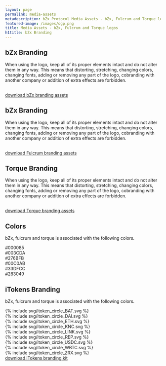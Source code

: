 ```yaml
---
layout: page
permalink: media-assets
metadescription: bZx Protocol Media Assets - bZx, Fulcrum and Torque logos.
featured-image: /images/ogp.png
title: Media Assets - bZx, Fulcrum and Torque logos
h1title: bZx Branding
---
```


<div class="post-content media-assets">
    <div class="container  container-md mb-70 post-content">
        <h2> bZx Branding </h2>
        <p>When using the logo, keep all of its proper elements intact and do not alter them in any way. This means that distorting, stretching, changing colors, changing fonts, adding or removing any part of the logo, cobranding with another company or addition of extra effects are forbidden.
        </p>
    </div>
    <div class="container container-xl text-center mb-70">
        <div class="grid mb-30">
            <img data-src="/images/bzx-media/bZx_logo.png" class="logo lazyload"/>
            <img data-src="/images/bzx-media/bZx_logo_invert.png" class="logo-invert lazyload"/>
            <img data-src="/images/bzx-media/bZx_symbol.png" class="symbol lazyload"/>
        </div>
        <a href="/images/bzx-branding.zip" title="download bZx branding assets" class="button button-secondary d-flex j-content-center m-auto">download bZx branding assets</a>  
    </div>
    <div class="container  container-md">
        <h2> bZx Branding </h2>
        <p>When using the logo, keep all of its proper elements intact and do not alter them in any way. This means that distorting, stretching, changing colors, changing fonts, adding or removing any part of the logo, cobranding with another company or addition of extra effects are forbidden.
        </p>
    </div>
    <div class="container container-xl text-center mb-70">
        <div class="grid mb-30">
            <img data-src="/images/bzx-media/fulcrum_logo.png" class="logo lazyload"/>
            <img data-src="/images/bzx-media/fulcrum_logo_invert.png" class="logo-invert lazyload"/>
            <img data-src="/images/bzx-media/fulcrum_symbol.png" class="symbol lazyload"/>
        </div>
        <a href="/images/bzx-branding.zip" title="download Fulcrum branding assets" class="button button-secondary d-flex j-content-center m-auto">download Fulcrum branding assets</a>  
    </div>
    <div class="container  container-md">
        <h2>Torque Branding</h2>
        <p>When using the logo, keep all of its proper elements intact and do not alter them in any way. This means that distorting, stretching, changing colors, changing fonts, adding or removing any part of the logo, cobranding with another company or addition of extra effects are forbidden.
        </p>
    </div>
    <div class="container container-xl text-center mb-70">
        <div class="grid mb-30">
            <img data-src="/images/bzx-media/torque_logo.png" class="logo lazyload"/>
            <img data-src="/images/bzx-media/torque_logo_invert.png" class="logo-invert lazyload"/>
            <img data-src="/images/bzx-media/torque_symbol.png" class="symbol lazyload"/>
        </div>
        <a href="/images/bzx-branding.zip" title="download Torque branding assets" class="button button-secondary d-flex j-content-center m-auto">download Torque branding assets</a>  
    </div>
    <div class="container  container-md">
        <h2>Colors</h2>
        <p>bZx, fulcrum and torque is associated with the following colors.
        </p>
    </div>
    <div class="bzx-colors container container-xl mt-40 mb-70">
        <div class="color-circle c000085"><span>#000085</span></div> 
        <div class="color-circle c003CDA"><span>#003CDA</span></div> 
        <div class="color-circle c276BFB"><span>#276BFB</span></div> 
        <div class="color-circle c00C0AB"><span>#00C0AB</span></div> 
        <div class="color-circle c33DFCC"><span>#33DFCC</span></div> 
        <div class="color-circle c283049"><span>#283049</span></div> 
    </div>
    <div class="container  container-md">
        <h2>iTokens Branding</h2>
        <p>bZx, fulcrum and torque is associated with the following colors.
        </p>
    </div>
    <div class="itoken container container-xl text-center ">
        <div class="grid mb-30">
            <div class="itoken-wrapper c000085">{% include svg/itoken_circle_BAT.svg %}</div> 
            <div class="itoken-wrapper c003CDA">{% include svg/itoken_circle_DAI.svg %}</div> 
            <div class="itoken-wrapper c276BFB">{% include svg/itoken_circle_ETH.svg %}</div> 
            <div class="itoken-wrapper c00C0AB">{% include svg/itoken_circle_KNC.svg %}</div> 
            <div class="itoken-wrapper c33DFCC">{% include svg/itoken_circle_LINK.svg %}</div> 
            <div class="itoken-wrapper c283049">{% include svg/itoken_circle_REP.svg %}</div> 
            <div class="itoken-wrapper c283049">{% include svg/itoken_circle_USDC.svg %}</div> 
            <div class="itoken-wrapper c283049">{% include svg/itoken_circle_WBTC.svg %}</div> 
            <div class="itoken-wrapper c283049">{% include svg/itoken_circle_ZRX.svg %}</div> 
        </div>
        <a href="/images/iTokens.zip" title="download iTokens branding kit" class="button button-secondary d-flex j-content-center m-auto">download iTokens branding kit</a>  
    </div>
</div>


